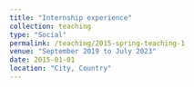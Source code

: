 ```yaml
---
title: "Internship experience"
collection: teaching
type: "Social"
permalink: /teaching/2015-spring-teaching-1
venue: "September 2019 to July 2023"
date: 2015-01-01
location: "City, Country"
---
```


